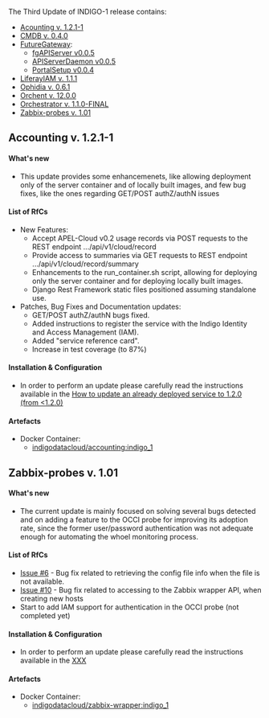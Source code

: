 The Third Update of INDIGO-1 release contains:
* [Acounting v. 1.2.1-1](#accounting)
* [CMDB v. 0.4.0](#cmdb)
* [FutureGateway](#fg):
  * [fgAPIServer v0.0.5](#fg)
  * [APIServerDaemon v0.0.5](#fg)
  * [PortalSetup v0.0.4](#fg)
* [LiferayIAM v. 1.1.1](#li)
* [Ophidia v. 0.6.1](#tp)
* [Orchent v. 12.0.0](#orchent)
* [Orchestrator v. 1.1.0-FINAL](#orchestrator)
* [Zabbix-probes v. 1.01](#zp)


## <a name="accounting"></a>Accounting v. 1.2.1-1

#### What's new
* This update provides some enhancemenets, like allowing deployment only of the server container and of locally built images, and few bug fixes, like the ones regarding GET/POST authZ/authN issues

#### List of RfCs
* New Features:
  * Accept APEL-Cloud v0.2 usage records via POST requests to the REST endpoint .../api/v1/cloud/record
  * Provide access to summaries via GET requests to REST endpoint .../api/v1/cloud/record/summary
  * Enhancements to the run_container.sh script, allowing for deploying only the server container and for deploying locally built images.
  * Django Rest Framework static files positioned assuming standalone use.
* Patches, Bug Fixes and Documentation updates:
  * GET/POST authZ/authN bugs fixed.
  * Added instructions to register the service with the Indigo Identity and Access Management (IAM).
  * Added "service reference card".
  * Increase in test coverage (to 87%)

#### Installation & Configuration
* In order to perform an update please carefully read the instructions available in the [How to update an already deployed service to 1.2.0 (from <1.2.0)](https://github.com/indigo-dc/Accounting/blob/master/doc/admin.md#how-to-update-an-already-deployed-service-to-120-from-120)

#### Artefacts
* Docker Container:
  * [indigodatacloud/accounting:indigo_1](https://hub.docker.com/r/indigodatacloud/accounting/)
  
  
  
## <a name="zp"></a>Zabbix-probes v. 1.01

#### What's new
* The current update is mainly focused on solving several bugs detected and on adding a feature to the OCCI probe for improving its adoption rate, since the former user/password authentication was not adequate enough for automating the whoel monitoring process.

#### List of RfCs
* [Issue #6](https://github.com/indigo-dc/Monitoring/issues/6) - Bug fix related to retrieving the config file info when the file is not available.
* [Issue #10](https://github.com/indigo-dc/Monitoring/issues/10) - Bug fix related to accessing to the Zabbix wrapper API, when creating new hosts
* Start to add IAM support for authentication in the OCCI probe (not completed yet)


#### Installation & Configuration
* In order to perform an update please carefully read the instructions available in the [XXX](https://XXX)

#### Artefacts
* Docker Container:
  * [indigodatacloud/zabbix-wrapper:indigo_1](https://hub.docker.com/r/indigodatacloud/zabbix-wrapper/)

